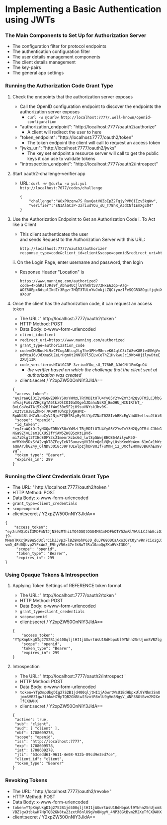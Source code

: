 # Implementing a Basic Authentication using JWTs

### The Main Components to Set Up for Authorization Server 
- The configuration filter for protocol endpoints
- The authentication configuration filter
- The user details management components
- The client details management
- The key-pairs
- The general app settings

### Running the Authorization Code Grant Type
1. Check the endpoints that the authorization server exposes 
    - Call the OpenID configuration endpoint to discover the endpoints the 
      authorization server exposes 
      - ` curl -w @curlw http://localhost:7777/.well-known/openid-configuration `
    - "authorization_endpoint": "http://localhost:7777/oauth2/authorize"
      - A client will redirect the user to here
    - "token_endpoint": "http://localhost:7777/oauth2/token"
      - The token endpoint the client will call to request an access token 
    - "jwks_uri": "http://localhost:7777/oauth2/jwks"
      - The key set endpoint a resource server will call to get the public keys 
        it can use to validate tokens 
    - "introspection_endpoint": "http://localhost:7777/oauth2/introspect"

2. Start oauth2-challenge-verifier app 
    - URL: ` curl -w @curlw -u yul:yul http://localhost:7077/codes/challenge `
      ``` 
      {
          "challenge":"WOxPOzqnw7S_RavQatVOZoEpZ2FqjyPVM0IIzv5kgWw",
          "verifier":"sNIAlGC3P-3zriudYOu_sU_T78hR_AJdCNf1EmXgcO4"
      }
      ```

3. Use the Authorization Endpoint to Get an Authorization Code 
   i. To Act like a Client 
     - This client authenticates the user  
       and sends Request to the Authorization Server with this URL: 
       ``` 
       http://localhost:7777/oauth2/authorize?response_type=code&client_id=client&scope=openid&redirect_uri=https://www.manning.com/authorized&code_challenge=WOxPOzqnw7S_RavQatVOZoEpZ2FqjyPVM0IIzv5kgWw&code_challenge_method=S256 
       ```
   ii. On the Login Page, enter username and password, then login 
     - Response Header "Location" is
       ``` 
       https://www.manning.com/authorized?code=4FGhRJlJRs9f_Abhu4UCjlGYhRht5V73HxE6Zq5-Aag-WOZ8UEpx8dsplIkdIr3Rgzr7HQT3TULmYwJmkjLZQCiyozIFeSQGR38OgifjqhiXZwUK0N9aV1NGJb-aXour
       ```

4. Once the client has the authorization code, it can request an access token 
   - The URL: ' http://localhost:7777/oauth2/token '
   - HTTP Method: POST
   - Data Body: x-www-form-urlencoded
   - ` client_id=client `
   - ` redirect_uri=https://www.manning.com/authorized `
   - ` grant_type=authorization_code `
   - ` code=CMUBouHi9xCFCogABtcqJtg7he3PHeM8eceK64qlC3iIA8wKGBle4SWqVvpdWcaJ6vJdXmaSUZeLrHgnOt2NNlD7l5ELwCeThZ1HvkwuJc19Wo48jilywDteE2XUj13K `
   - ` code_verifier=sNIAlGC3P-3zriudYOu_sU_T78hR_AJdCNf1EmXgcO4 `
     - _the verifier based on which the challenge that the client sent at authorization was created_
   - client:secret / Y2xpZW50OnNlY3JldA==

   ``` 
   {
    "access_token": "eyJraWQiOiIyNGQwZDRkYS0xYWMzLTRjMDItOTU4Yy05Y2YwZmY3N2QyOTMiLCJhbGciOiJSUzI1NiJ9.eyJzdWIiOiJ5dWwiLCJhdWQiOiJjbGllbnQiLCJuYmYiOjE3MDg1MzIwODMsInNjb3BlIjpbIm9wZW5pZCJdLCJpc3MiOiJodHRwOi8vbG9jYWxob3N0Ojc3NzciLCJleHAiOjE3MDg1MzIzODMsImlhdCI6MTcwODUzMjA4MywianRpIjoiNjU5YTRlZTctZjJmYy00NDY2LTk4MTgtNjA4YWRjNzQwNmVkIn0.gyvnPlgpuI6U7fzF4Zg-nYvajFxGiVZHgSgTA6tkzQlCOI0aXOge1JDahxNsRQ_BmOHU_HIU1RfhT_-BxLGoVeATAj5Xa2BJfWoS30e5F2jH9suVNYskJbv0K-JK2tVCnJB1ZhNoT7KOHMTOhcpjUgHaMz-RpWN48llH7a5aoCyVJNjuP7QH7RLyBy9tlYpZZNaT028IvhBKcEgVaWU5wftvuJtWi6WxXvKkFpfrxuXs4RKFQhmGLHEtTlmQuHFKOsgmw4ac8xOZs_VSc_azudY07z_Y9S6r2lg70FQz2q79uT5qXLe54VnxJnjx_QkUNuV2ma86UU7gfsfwDbUmyQ",
    "scope": "openid",
    "id_token": "eyJraWQiOiIyNGQwZDRkYS0xYWMzLTRjMDItOTU4Yy05Y2YwZmY3N2QyOTMiLCJhbGciOiJSUzI1NiJ9.eyJzdWIiOiJ5dWwiLCJhdWQiOiJjbGllbnQiLCJhenAiOiJjbGllbnQiLCJhdXRoX3RpbWUiOjE3MDg1MzIwMDgsImlzcyI6Imh0dHA6Ly9sb2NhbGhvc3Q6Nzc3NyIsImV4cCI6MTcwODUzMzg4MywiaWF0IjoxNzA4NTMyMDgzLCJqdGkiOiI4ZWNmZTI4NC1iNThkLTQwYWUtYTMyZS00ZDg3N2E0MDM4N2EiLCJzaWQiOiIteS13SVgwS3AwS3lyUGgteXlqVTRqeVVHVmJpdGxIQ1RDcXBtVTMwZXFvIn0.i9HTuVT1cUpuruk0Pnh7ZS1_-NGa9ZjvLJem1CXUSIfYjAW5ZW8BSzKtLBVd-mi7iDsgt3TIEdE0FY3sJ1menrXcbs6d_lwtSpGWwjBECB64AilywK5D-mfMYNn5DxSfA2vgkT8ZFeyIeN7SuoavgVVI0tmQd1VQhyL0sbKeoWe4em_61mGx1hWz7NMZe7O9uua5WHZisfuttgXNGunPHiL-aQnArJbGZ4y_6lNDv3Oi8cJ9PTULwlpzjhDP8OIfFuMmH_i2_UXcfEHmm8JB6KhEs9v73XeRB_-6uEiX4Wp6JAFg8wcUeKkuoe5ObAFmlLiiQDbmZ9_YOfToCoC-yg",
    "token_type": "Bearer",
    "expires_in": 299
   }
   ```

### Running the Client Credentials Grant Type
   - The URL: ' http://localhost:7777/oauth2/token '
   - HTTP Method: POST
   - Data Body: x-www-form-urlencoded
   - ` grant_type=client_credentials `
   - ` scope=openid `
   - client:secret / Y2xpZW50OnNlY3JldA==

   ``` 
   {
       "access_token": "eyJraWQiOiI3MDFmNTJjNS0zMThiLTQ4OGQtOGU4MS1mMDFhOTY5ZmRlYWUiLCJhbGciOiJSUzI1NiJ9.eyJzdWIiOiJjbGllbnQiLCJhdWQiOiJjbGllbnQiLCJuYmYiOjE3MDg2MDY5OTgsInNjb3BlIjpbIm9wZW5pZCJdLCJpc3MiOiJodHRwOi8vbG9jYWxob3N0Ojc3NzciLCJleHAiOjE3MDg2MDcyOTgsImlhdCI6MTcwODYwNjk5OCwianRpIjoiY2Q2YjdiMGItMTMxOC00N2VjLWEzYjAtNTllN2RiMmIxZDkzIn0.ZhJ7AuzACOpz6pNUFDUIwNUFPQlbCujQA5adGCmDGjcyiJuco5VTy9KXErJkSqKP25tB55bNlFX1kZcFKze3gzd1yN1n-j9-MHemTKKcjK89u5dUxlrCikZJvp3Fl8Z9NohP6JD_duJP68ODCaAxo3OYCOynvRn7Cio2gJ1y0HlYAKOQC4dpHcEiMIw69W4MY5nxcfX3VThBFUKVgKFZnvPL67kNNszb9EFdjFUqiH8oZAeaoiEe0coe8RWzKFpCwCKpPD31acMcnL8H2ItXwSRgnpKBIa-vmD_4Fd0QLvp2YFxWn2_E9hyV56x47efkNwTfRa10aoQqZKaHVkI3KQ",
        "scope": "openid",
        "token_type": "Bearer",
        "expires_in": 299
   }
   ```

### Using Opaque Tokens & Introspection
1. Applying Token Settings of REFERENCE token format 
   - The URL: ' http://localhost:7777/oauth2/token '
   - HTTP Method: POST
   - Data Body: x-www-form-urlencoded
   - ` grant_type=client_credentials `
   - ` scope=openid `
   - client:secret / Y2xpZW50OnNlY3JldA==

   ``` 
   {
       "access_token": "YTpXmpUkgDIg27S2B1jd400qljtHI1jAGwrtWsU1BdHbpxUl9YNhn2SnUjomSVBZlgw3tbkwH7HpTQB2GN8tw23zxtR6nlU9gVn8NgyV_4NP38GtBvm2M2XeTfCX9AHX",
       "scope": "openid",
       "token_type": "Bearer",
       "expires_in": 299
   }
   ```
2. Introspection
   - The URL: ' http://localhost:7777/oauth2/introspect '
   - HTTP Method: POST
   - Data Body: x-www-form-urlencoded
   - ` token=YTpXmpUkgDIg27S2B1jd400qljtHI1jAGwrtWsU1BdHbpxUl9YNhn2SnUjomSVBZlgw3tbkwH7HpTQB2GN8tw23zxtR6nlU9gVn8NgyV_4NP38GtBvm2M2XeTfCX9AHX `
   - client:secret / Y2xpZW50OnNlY3JldA==

   ``` 
   {
    "active": true,
    "sub": "client",
    "aud": [ "client" ],
    "nbf": 1708609278,
    "scope": "openid",
    "iss": "http://localhost:7777",
    "exp": 1708609578,
    "iat": 1708609278,
    "jti": "63cedd61-9611-4e08-932b-89cd9e3ed7ce",
    "client_id": "client",
    "token_type": "Bearer"
   }
   ```

### Revoking Tokens
- The URL: ' http://localhost:7777/oauth2/revoke '
- HTTP Method: POST
- Data Body: x-www-form-urlencoded
- ` token=YTpXmpUkgDIg27S2B1jd400qljtHI1jAGwrtWsU1BdHbpxUl9YNhn2SnUjomSVBZlgw3tbkwH7HpTQB2GN8tw23zxtR6nlU9gVn8NgyV_4NP38GtBvm2M2XeTfCX9AHX `
- client:secret / Y2xpZW50OnNlY3JldA==
